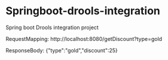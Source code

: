 # Springboot-drools-integration
Spring boot Drools integration project


RequestMapping:
http://localhost:8080/getDiscount?type=gold

ResponseBody:
{"type":"gold","discount":25}

